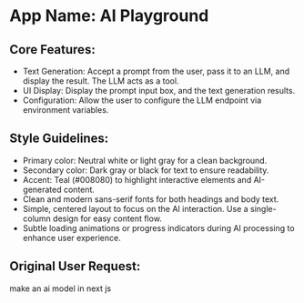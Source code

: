 # **App Name**: AI Playground

## Core Features:

- Text Generation: Accept a prompt from the user, pass it to an LLM, and display the result. The LLM acts as a tool.
- UI Display: Display the prompt input box, and the text generation results.
- Configuration: Allow the user to configure the LLM endpoint via environment variables.

## Style Guidelines:

- Primary color: Neutral white or light gray for a clean background.
- Secondary color: Dark gray or black for text to ensure readability.
- Accent: Teal (#008080) to highlight interactive elements and AI-generated content.
- Clean and modern sans-serif fonts for both headings and body text.
- Simple, centered layout to focus on the AI interaction. Use a single-column design for easy content flow.
- Subtle loading animations or progress indicators during AI processing to enhance user experience.

## Original User Request:
make an ai model in next js
  